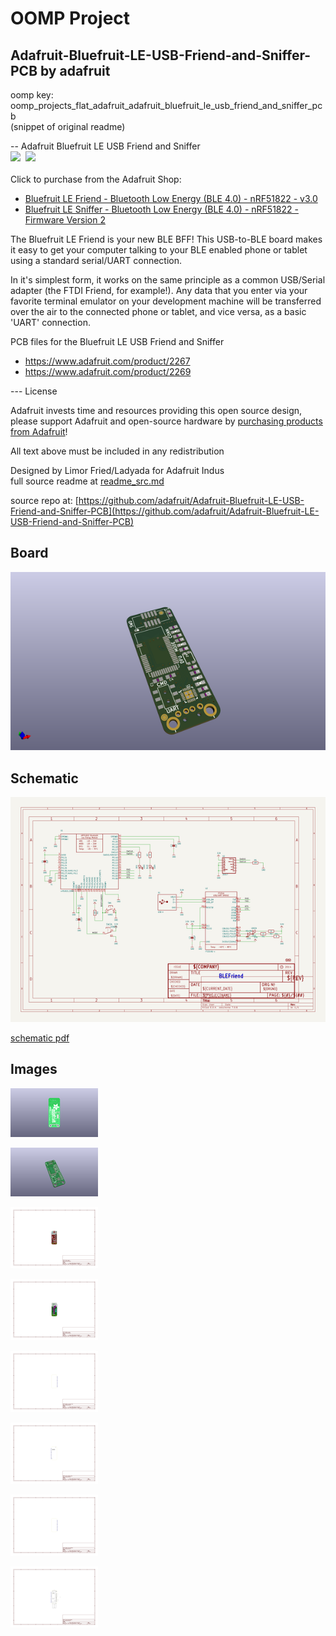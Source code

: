# OOMP Project  
## Adafruit-Bluefruit-LE-USB-Friend-and-Sniffer-PCB  by adafruit  
  
oomp key: oomp_projects_flat_adafruit_adafruit_bluefruit_le_usb_friend_and_sniffer_pcb  
(snippet of original readme)  
  
-- Adafruit Bluefruit LE USB Friend and Sniffer  
<a href="http://www.adafruit.com/products/2267"><img src="assets/2267.jpg?raw=true" width="400px"></a>&nbsp; <a href="http://www.adafruit.com/products/2269"><img src="assets/2269.jpg?raw=true" width="400px"></a><br />  
Click to purchase from the Adafruit Shop:  
- [Bluefruit LE Friend - Bluetooth Low Energy (BLE 4.0) - nRF51822 - v3.0](https://www.adafruit.com/product/2267)  
- [Bluefruit LE Sniffer - Bluetooth Low Energy (BLE 4.0) - nRF51822 - Firmware Version 2](https://www.adafruit.com/product/2269)  
  
The Bluefruit LE Friend is your new BLE BFF! This USB-to-BLE board makes it easy to get your computer talking to your BLE enabled phone or tablet using a standard serial/UART connection.  
  
In it's simplest form, it works on the same principle as a common USB/Serial adapter (the FTDI Friend, for example!). Any data that you enter via your favorite terminal emulator on your development machine will be transferred over the air to the connected phone or tablet, and vice versa, as a basic 'UART' connection.  
  
PCB files for the Bluefruit LE USB Friend and Sniffer  
- https://www.adafruit.com/product/2267  
- https://www.adafruit.com/product/2269  
  
--- License  
  
Adafruit invests time and resources providing this open source design, please support Adafruit and open-source hardware by [purchasing products from Adafruit](https://www.adafruit.com)!  
  
All text above must be included in any redistribution  
  
Designed by Limor Fried/Ladyada for Adafruit Indus  
  full source readme at [readme_src.md](readme_src.md)  
  
source repo at: [https://github.com/adafruit/Adafruit-Bluefruit-LE-USB-Friend-and-Sniffer-PCB](https://github.com/adafruit/Adafruit-Bluefruit-LE-USB-Friend-and-Sniffer-PCB)  
## Board  
  
[![working_3d.png](working_3d_600.png)](working_3d.png)  
## Schematic  
  
[![working_schematic.png](working_schematic_600.png)](working_schematic.png)  
  
[schematic pdf](working_schematic.pdf)  
## Images  
  
[![working_3D_bottom.png](working_3D_bottom_140.png)](working_3D_bottom.png)  
  
[![working_3D_top.png](working_3D_top_140.png)](working_3D_top.png)  
  
[![working_assembly_page_01.png](working_assembly_page_01_140.png)](working_assembly_page_01.png)  
  
[![working_assembly_page_02.png](working_assembly_page_02_140.png)](working_assembly_page_02.png)  
  
[![working_assembly_page_03.png](working_assembly_page_03_140.png)](working_assembly_page_03.png)  
  
[![working_assembly_page_04.png](working_assembly_page_04_140.png)](working_assembly_page_04.png)  
  
[![working_assembly_page_05.png](working_assembly_page_05_140.png)](working_assembly_page_05.png)  
  
[![working_assembly_page_06.png](working_assembly_page_06_140.png)](working_assembly_page_06.png)  
